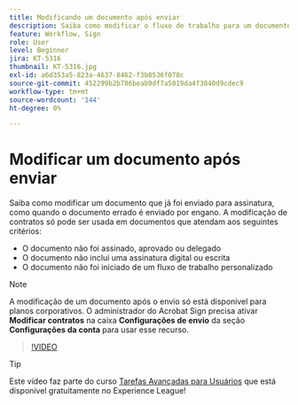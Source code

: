 ```yaml
---
title: Modificando um documento após enviar
description: Saiba como modificar o fluxo de trabalho para um documento que já está em andamento
feature: Workflow, Sign
role: User
level: Beginner
jira: KT-5316
thumbnail: KT-5316.jpg
exl-id: a6d353a5-823a-4637-8462-f3b8536f078c
source-git-commit: 452299b2b786beab9df7a5019da4f3840d9cdec9
workflow-type: tm+mt
source-wordcount: '144'
ht-degree: 0%

---
```


# Modificar um documento após enviar

Saiba como modificar um documento que já foi enviado para assinatura, como quando o documento errado é enviado por engano. A modificação de contratos só pode ser usada em documentos que atendam aos seguintes critérios:

* O documento não foi assinado, aprovado ou delegado
* O documento não inclui uma assinatura digital ou escrita
* O documento não foi iniciado de um fluxo de trabalho personalizado


>[!NOTE]
>
>A modificação de um documento após o envio só está disponível para planos corporativos. O administrador do Acrobat Sign precisa ativar **Modificar contratos** na caixa **Configurações de envio** da seção **Configurações da conta** para usar esse recurso.

>[!VIDEO](https://video.tv.adobe.com/v/342299?quality=12&learn=on&hidetitle=true)

>[!TIP]
>
>Este vídeo faz parte do curso [Tarefas Avançadas para Usuários](https://experienceleague.adobe.com/?recommended=Sign-U-1-2020.3) que está disponível gratuitamente no Experience League!
